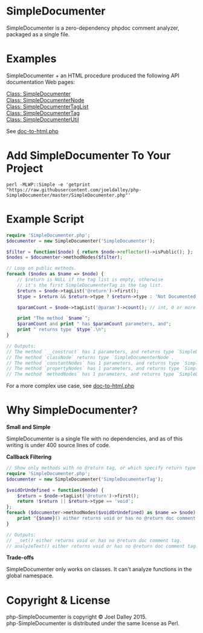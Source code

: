 SimpleDocumenter
================

SimpleDocumenter is a zero-dependency phpdoc comment analyzer, packaged as a single file.

Examples
========

SimpleDocumenter + an HTML procedure produced the following API documentation Web pages:

[Class: SimpleDocumenter](https://joeldalley.github.io/php-SimpleDocumenter/html-output/SimpleDocumenter.php-SimpleDocumenter.html)<br/>
[Class: SimpleDocumenterNode](https://joeldalley.github.io/php-SimpleDocumenter/html-output/SimpleDocumenter.php-SimpleDocumenterNode.html)<br/>
[Class: SimpleDocumenterTagList](https://joeldalley.github.io/php-SimpleDocumenter/html-output/SimpleDocumenter.php-SimpleDocumenterTagList.html)<br/>
[Class: SimpleDocumenterTag](https://joeldalley.github.io/php-SimpleDocumenter/html-output/SimpleDocumenter.php-SimpleDocumenterTag.html)<br/>
[Class: SimpleDocumenterUtil](https://joeldalley.github.io/php-SimpleDocumenter/html-output/SimpleDocumenter.php-SimpleDocumenterUtil.html)

See [doc-to-html.php](https://github.com/joeldalley/php-SimpleDocumenter/blob/master/doc-to-html.php)

Add SimpleDocumenter To Your Project
====================================
```
perl -MLWP::Simple -e 'getprint "https://raw.githubusercontent.com/joeldalley/php-SimpleDocumenter/master/SimpleDocumenter.php"'
```

Example Script
==============
```php
require 'SimpleDocumenter.php';
$documenter = new SimpleDocumenter('SimpleDocumenter');

$filter = function($node) { return $node->reflector()->isPublic(); };
$nodes = $documenter->methodNodes($filter);

// Loop on public methods.
foreach ($nodes as $name => $node) {
    // $return is NULL if the tag list is empty, otherwise 
    // it's the first SimpleDocumenterTag in the tag list.
    $return = $node->tagList('@return')->first(); 
    $type = $return && $return->type ? $return->type : 'Not Documented';

    $paramCount = $node->tagList('@param')->count(); // int, 0 or more.

    print "The method `$name`";
    $paramCount and print " has $paramCount parameters, and";
    print " returns type `$type`.\n";
}

// Outputs:
// The method `__construct` has 1 parameters, and returns type `SimpleDocumenter`.
// The method `classNode` returns type `SimpleDocumenterNode`.
// The method `constantNodes` has 1 parameters, and returns type `SimpleDocumenterNode[]`.
// The method `propertyNodes` has 1 parameters, and returns type `SimpleDocumenterNode[]`.
// The method `methodNodes` has 1 parameters, and returns type `SimpleDocumenterNode[]`.
```

For a more complex use case, see [doc-to-html.php](https://github.com/joeldalley/php-SimpleDocumenter/blob/master/doc-to-html.php)

Why SimpleDocumenter?
=====================

<b>Small and Simple</b>

SimpleDocumenter is a single file with no dependencies, and as of this writing is under 400 source lines of code.

<b>Callback Filtering</b>
```php
// Show only methods with no @return tag, or which specify return type 'void'.
require 'SimpleDocumenter.php';
$documenter = new SimpleDocumenter('SimpleDocumenterTag');

$voidOrUndefined = function($node) {
    $return = $node->tagList('@return')->first();
    return !$return || $return->type == 'void';
};
foreach ($documenter->methodNodes($voidOrUndefined) as $name => $node) {
    print "{$name}() either returns void or has no @return doc comment tag.\n";
}

// Outputs:
// __set() either returns void or has no @return doc comment tag.
// analyzeText() either returns void or has no @return doc comment tag.
```

<b>Trade-offs</b>

SimpleDocumenter only works on classes.  It can't analyze functions in the global namespace.

Copyright & License
===================

php-SimpleDocumenter is copyright &copy; Joel Dalley 2015.<br/>
php-SimpleDocumenter is distributed under the same license as Perl.
